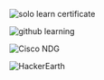 ![solo learn certificate](https://user-images.githubusercontent.com/62838172/153699144-3a034643-1b45-445d-aa59-7f11851c2c66.jpg)

![github learning](https://user-images.githubusercontent.com/62838172/153699146-4cd82a1b-241e-49a8-8a10-a24d90a46189.png)

![Cisco NDG](https://user-images.githubusercontent.com/62838172/153699149-2e371f60-58d2-4dd5-905a-6ba885f3675f.png)

![HackerEarth](https://user-images.githubusercontent.com/62838172/153699161-8d38825d-c8b8-4c26-87b1-40e60af295de.png)
